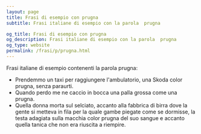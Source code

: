 ```yaml
---
layout: page
title: Frasi di esempio con prugna 
subtitle: Frasi italiane di esempio con la parola  prugna

og_title: Frasi di esempio con prugna 
og_description: Frasi italiane di esempio con la parola  prugna
og_type: website
permalink: /frasi/p/prugna.html
---
```


Frasi italiane di esempio contenenti la parola prugna:


- Prendemmo un taxi per raggiungere l'ambulatorio, una Skoda color prugna, senza paraurti.
- Quando perdo me ne caccio in bocca una palla grossa come una prugna.
- Quella donna morta sul selciato, accanto alla fabbrica di birra dove la gente si metteva in fila per la quale gambe piegate come se dormisse, la testa adagiata sulla macchia color prugna del suo sangue e accanto quella tanica che non era riuscita a riempire.
